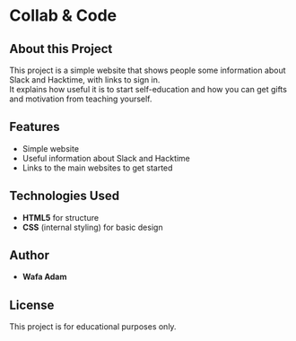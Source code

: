 # Collab & Code  

## About this Project  
This project is a simple website that shows people some information about Slack and Hacktime, with links to sign in.  
It explains how useful it is to start self-education and how you can get gifts and motivation from teaching yourself.  

## Features  
- Simple website  
- Useful information about Slack and Hacktime  
- Links to the main websites to get started  

## Technologies Used  
- **HTML5** for structure  
- **CSS** (internal styling) for basic design  

## Author  
- **Wafa Adam**  

## License  
This project is for educational purposes only.  
